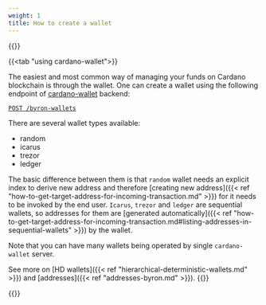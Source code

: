 ```yaml
---
weight: 1
title: How to create a wallet
---
```


{{<tabs>}}

{{<tab "using cardano-wallet">}}

The easiest and most common way of managing your funds on Cardano blockchain is through the wallet.
One can create a wallet using the following endpoint of [cardano-wallet](https://github.com/input-output-hk/cardano-wallet) backend:

[`POST /byron-wallets`](https://input-output-hk.github.io/cardano-wallet/api/edge/#operation/postByronWallet)

There are several wallet types available:
 - random
 - icarus
 - trezor
 - ledger

The basic difference between them is that `random` wallet needs an explicit index to derive new address and therefore [creating new address]({{< ref "how-to-get-target-address-for-incoming-transaction.md" >}}) for it needs to be invoked by the end user. `Icarus`, `trezor` and `ledger` are sequential wallets, so addresses for them are [generated automatically]({{< ref "how-to-get-target-address-for-incoming-transaction.md#listing-addresses-in-sequential-wallets" >}}) by the wallet.

Note that you can have many wallets being operated by single `cardano-wallet` server.

See more on [HD wallets]({{< ref "hierarchical-deterministic-wallets.md" >}}) and [addresses]({{< ref "addresses-byron.md" >}}).
{{</tab>}}

{{</tabs>}}
